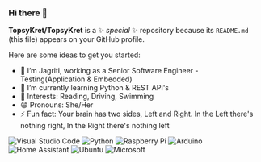 ### Hi there 👋


**TopsyKret/TopsyKret** is a ✨ _special_ ✨ repository because its `README.md` (this file) appears on your GitHub profile.

Here are some ideas to get you started:

- 🔭 I’m Jagriti, working as a Senior Software Engineer - Testing(Application & Embedded)
- 🌱 I’m currently learning Python & REST API's
- 💬 Interests: Reading, Driving, Swimming 
- 😄 Pronouns: She/Her
- ⚡ Fun fact: Your brain has two sides, Left and Right. In the Left there's nothing right, In the Right there's nothing left

![Visual Studio Code](https://img.shields.io/badge/Visual%20Studio%20Code-0078d7.svg?style=for-the-badge&logo=visual-studio-code&logoColor=white)
![Python](https://img.shields.io/badge/python-3670A0?style=for-the-badge&logo=python&logoColor=ffdd54)
![Raspberry Pi](https://img.shields.io/badge/-RaspberryPi-C51A4A?style=for-the-badge&logo=Raspberry-Pi)
![Arduino](https://img.shields.io/badge/-Arduino-00979D?style=for-the-badge&logo=Arduino&logoColor=white)
![Home Assistant](https://img.shields.io/badge/home%20assistant-%2341BDF5.svg?style=for-the-badge&logo=home-assistant&logoColor=white)
![Ubuntu](https://img.shields.io/badge/Ubuntu-E95420?style=for-the-badge&logo=ubuntu&logoColor=white)
![Microsoft](https://img.shields.io/badge/Microsoft-0078D4?style=for-the-badge&logo=microsoft&logoColor=white)
<!-- ![Docker](https://img.shields.io/badge/docker-%230db7ed.svg?style=for-the-badge&logo=docker&logoColor=white) -->
<!-- ![Medium](https://img.shields.io/badge/Medium-12100E?style=for-the-badge&logo=medium&logoColor=white) -->
<!-- ![MongoDB](https://img.shields.io/badge/MongoDB-%234ea94b.svg?style=for-the-badge&logo=mongodb&logoColor=white) -->
<!-- ![Microsoft Learn](https://img.shields.io/badge/Microsoft_Learn-258ffa?style=for-the-badge&logo=microsoft&logoColor=white) -->
<!-- ![Flask](https://img.shields.io/badge/flask-%23000.svg?style=for-the-badge&logo=flask&logoColor=white) -->
